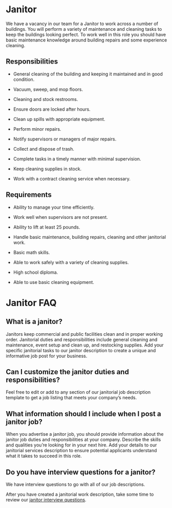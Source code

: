# Janitor

We have a vacancy in our team for a Janitor to work across a number of buildings. You will perform a variety of maintenance and cleaning tasks to keep the buildings looking perfect. To work well in this role you should have basic maintenance knowledge around building repairs and some experience cleaning.

## Responsibilities

* General cleaning of the building and keeping it maintained and in good condition.

* Vacuum, sweep, and mop floors.

* Cleaning and stock restrooms.

* Ensure doors are locked after hours.

* Clean up spills with appropriate equipment.

* Perform minor repairs.

* Notify supervisors or managers of major repairs.

* Collect and dispose of trash.

* Complete tasks in a timely manner with minimal supervision.

* Keep cleaning supplies in stock.

* Work with a contract cleaning service when necessary.

## Requirements

* Ability to manage your time efficiently.

* Work well when supervisors are not present.

* Ability to lift at least 25 pounds.

* Handle basic maintenance, building repairs, cleaning and other janitorial work.

* Basic math skills.

* Able to work safely with a variety of cleaning supplies.

* High school diploma.

* Able to use basic cleaning equipment.
# Janitor FAQ

## What is a janitor?

Janitors keep commercial and public facilities clean and in proper working order. Janitorial duties and responsibilities include general cleaning and maintenance, event setup and clean up, and restocking supplies. Add your specific janitorial tasks to our janitor description to create a unique and informative job post for your business.

## Can I customize the janitor duties and responsibilities?

Feel free to edit or add to any section of our janitorial job description template to get a job listing that meets your company’s needs.

## What information should I include when I post a janitor job?

When you advertise a janitor job, you should provide information about the janitor job duties and responsibilities at your company. Describe the skills and qualities you’re looking for in your next hire. Add your details to our janitorial services description to ensure potential applicants understand what it takes to succeed in this role.

## Do you have interview questions for a janitor?

We have interview questions to go with all of our job descriptions.

After you have created a janitorial work description, take some time to review our <a
href="https://www.betterteam.com/janitor-interview-questions">janitor interview questions</a>.

